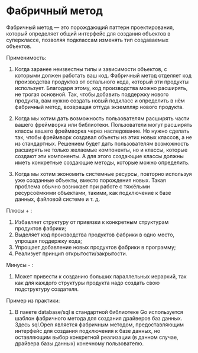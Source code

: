 # Фабричный метод

Фабричный метод — это порождающий паттерн проектирования, который определяет общий интерфейс для создания объектов в
суперклассе, позволяя подклассам изменять тип создаваемых объектов.

Применимость:

1) Когда заранее неизвестны типы и зависимости объектов, с которыми должен работать ваш код. Фабричный метод отделяет
   код производства продуктов от остального кода, который эти продукты использует.
   Благодаря этому, код производства можно расширять, не трогая основной. Так, чтобы добавить поддержку нового продукта,
   вам нужно создать новый подкласс и определить в нём фабричный метод, возвращая оттуда экземпляр нового продукта.

2) Когда мы хотим дать возможность пользователям расширять части вашего фреймворка или библиотеки. Пользователи могут
   расширять классы вашего фреймворка через наследование. Но нужно сделать так, чтобы фреймворк создавал объекты из этих
   новых классов, а не из стандартных. Решением будет дать пользователям возможность расширять не только желаемые
   компоненты, но и классы, которые создают эти компоненты. А для этого создающие классы должны иметь конкретные
   создающие методы, которые можно определить.
3) Когда мы хотим экономить системные ресурсы, повторно используя уже созданные объекты, вместо порождения новых.
   Такая проблема обычно возникает при работе с тяжёлыми ресурсоёмкими объектами, такими, как подключение к базе данных,
   файловой системе и т. д.

Плюсы + :

1) Избавляет структуру от привязки к конкретным структурам продуктов фабрики;
2) Выделяет код производства продуктов фабрики в одно место, упрощая поддержку кода;
3) Упрощает добавление новых продуктов фабрики в программу;
4) Реализует принцип открытости/закрытости.

Минусы - :

1) Может привести к созданию больших параллельных иерархий, так как для каждого структуры продукта надо создать
   свою подструктуру создателя.

Пример из практики:

1) В пакете database/sql в стандартной библиотеке Go используется шаблон фабричного метода для создания драйверов баз
   данных. Здесь sql.Open является фабричным методом, предоставляющим интерфейс для создания подключения к базе данных,
   но оставляющим выбор конкретной реализации (в данном случае, драйвера базы данных) конечному пользователю.
